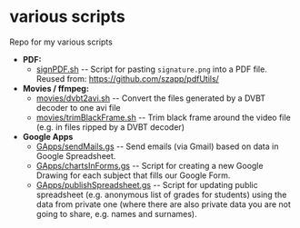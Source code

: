 # various scripts
Repo for my various scripts

* **PDF:**
  * [signPDF.sh](signPDF.sh) -- Script for pasting `signature.png` into a PDF file. Reused from: https://github.com/szapp/pdfUtils/
* **Movies / ffmpeg:**
  * [movies/dvbt2avi.sh](movies/dvbt2avi.sh) -- Convert the files generated by a DVBT decoder to one avi file
  * [movies/trimBlackFrame.sh](movies/trimBlackFrame.sh) -- Trim black frame around the video file (e.g. in files ripped by a DVBT decoder)
* **Google Apps**
  * [GApps/sendMails.gs](GApps/sendMails.gs) -- Send emails (via Gmail) based on data in Google Spreadsheet.
  * [GApps/chartsInForms.gs](GApps/chartsInForms.gs) -- Script for creating a new Google Drawing for each subject that fills our Google Form.
  * [GApps/publishSpreadsheet.gs](GApps/publishSpreadsheet.gs) -- Script for updating public spreadsheet (e.g. anonymous list of grades for students) using the data from private one (where there are also private data you are not going to share, e.g. names and surnames).

